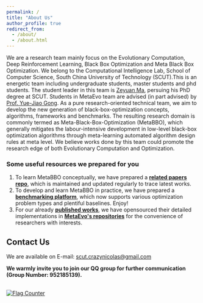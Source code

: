 ```yaml
---
permalink: /
title: "About Us"
author_profile: true
redirect_from: 
  - /about/
  - /about.html
---
```

[](以上内容每个网页的内容.md文件都需要才能被识别和渲染)
[](permalink：网页的后缀，这里是主页所以只需要/，如果是Members页就需要/memebers，与_data/navigation.yml内对应title的url对应)
[](title：网页内容的标题，相当于在下面内容前加“#Title”)
[](author_profile：是否显示左侧信息栏，默认为true)
[](redirect_from：使用的一些格式，这里默认是/about/和/about.html，对于其他网页可以使用/md/和/markdown.html，如果网页使用了html相关语法（比如一些html图片格式）需要再加上/html/（参考members.md）)


We are a research team mainly focus on the Evolutionary Computation, Deep Reinforcement Learning, Black Box Optimization and Meta Black Box Optimization. We belong to the Computational Intelligence Lab, School of Computer Science, South China University of Technology (SCUT).This is an energetic team including undergraduate students, master students and phd students. The student leader in this team is [Zeyuan Ma](https://scholar.google.com/citations?user=Jcy8wPgAAAAJ&hl=zh-CN), persuing his PhD degree at SCUT. Students in MetaEvo team are advised (in part advised) by [Prof. Yue-Jiao Gong](https://scholar.google.com/citations?user=Mi0Zu3IAAAAJ&hl=zh-CN). As a pure research-oriented technical team, we aim to develop the new generation of black-box-optimization concepts, algorithms, frameworks and benchmarks. The resulting research domain is commonly termed as Meta-Black-Box-Optimization (MetaBBO), which generally mitigates the labour-intensive development in low-level black-box optimization algorithms through meta-learning automated algorithm design rules at meta level. We believe works done by this team could promote the research edge of both Evolutionary Computation and Optimization.

### Some useful resources we prepared for you
1. To learn MetaBBO conceptually, we have prepared a [**related papers repo**](https://github.com/MetaEvo/Awesome-MetaBBO), which is maintained and updated regularly to trace latest works.
2. To develop and learn MetaBBO in practice, we have prepared a [**benchmarking platform**](https://github.com/MetaEvo/MetaBox), which now supports various optimization problem types and plentiful baselines. Enjoy!
3. For our already [**published works**](https://metaevo.github.io/publications/), we have opensourced their detailed implementations in [**MetaEvo's repositories**](https://github.com/orgs/MetaEvo/repositories) for the convenience of researchers with interests. 

## Contact Us
We are available on E-mail: scut.crazynicolas@gmail.com

**We warmly invite you to join our QQ group for further communication (Group Number: 952185139).**

<br>
<a href="https://info.flagcounter.com/ushX"><img src="https://s11.flagcounter.com/count2/ushX/bg_FFFFFF/txt_000000/border_CCCCCC/columns_2/maxflags_10/viewers_0/labels_0/pageviews_0/flags_0/percent_0/" alt="Flag Counter" border="0"></a>
